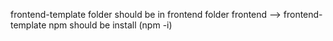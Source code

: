 frontend-template folder should be in frontend folder
frontend --> frontend-template
npm should be install (npm -i)
